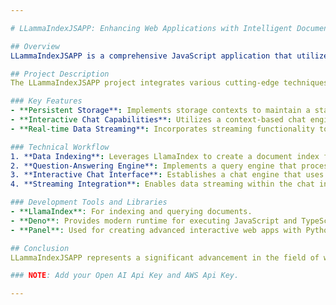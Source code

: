 ```yaml
---

# LLammaIndexJSAPP: Enhancing Web Applications with Intelligent Document Indexing

## Overview
LLammaIndexJSAPP is a comprehensive JavaScript application that utilizes the LlamaIndex library to create a highly interactive and intelligent web application. This project focuses on three core functionalities: persistent data storage, interactive chatting, and real-time streaming, making it ideal for applications requiring dynamic content management and retrieval.

## Project Description
The LLammaIndexJSAPP project integrates various cutting-edge techniques to ensure a seamless and efficient user experience in web applications involving substantial data interaction and management. By harnessing the power of LlamaIndex, this app not only responds to user queries but also maintains a consistent state across sessions and dynamically streams content as required.

### Key Features
- **Persistent Storage**: Implements storage contexts to maintain a stable and persistent document index, ensuring data is retained across sessions and can be efficiently retrieved.
- **Interactive Chat Capabilities**: Utilizes a context-based chat engine powered by LlamaIndex, allowing users to interact with the application through a conversational interface.
- **Real-time Data Streaming**: Incorporates streaming functionality to deliver continuous data flow, enhancing the responsiveness and interactivity of the application.

### Technical Workflow
1. **Data Indexing**: Leverages LlamaIndex to create a document index from stored data, facilitating quick and accurate data retrieval.
2. **Question-Answering Engine**: Implements a query engine that processes user inquiries and fetches relevant information from the indexed data.
3. **Interactive Chat Interface**: Establishes a chat engine that uses indexed data to hold intelligent conversations with users, providing them with information and responses based on past interactions.
4. **Streaming Integration**: Enables data streaming within the chat interface, ensuring that users receive real-time updates and responses.

### Development Tools and Libraries
- **LlamaIndex**: For indexing and querying documents.
- **Deno**: Provides modern runtime for executing JavaScript and TypeScript outside the browser.
- **Panel**: Used for creating advanced interactive web apps with Python.

## Conclusion
LLammaIndexJSAPP represents a significant advancement in the field of web application development, particularly in scenarios requiring dynamic content management and sophisticated user interactions. By integrating document indexing, conversational interfaces, and streaming data, this application sets a new standard for what modern web technologies can achieve.

### NOTE: Add your Open AI Api Key and AWS Api Key.

---
```



